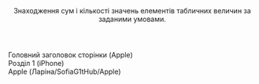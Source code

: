 <!DOCTYPE html>
<html>
  <head>
    <meta charset="utf-8">
    <title>Тема (HTML lesson 2)</title>
  </head>
  <body>
    <header>
    Знаходження сум і кількості значень елементів табличних величин за заданими умовами.
    </header>
    Головний заголовок сторінки (Apple)
    <section>
      Розділ 1 (iPhone)
    </section>
    <footer>
      Apple (Ларіна/SofiaG1tHub/Apple)
    </footer>
    </body>
</html>
